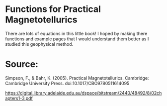 # Functions for Practical Magnetotellurics
There are lots of equations in this little book! I hoped by making there functions and example pages that I would understand them better as I studied this geophysical method.

# Source:
Simpson, F., & Bahr, K. (2005). Practical Magnetotellurics. Cambridge: Cambridge University Press. doi:10.1017/CBO9780511614095

https://digital.library.adelaide.edu.au/dspace/bitstream/2440/48492/8/02chapters1-3.pdf